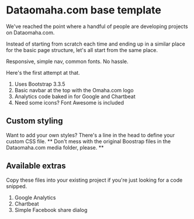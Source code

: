 Dataomaha.com base template
===========================
  
We've reached the point where a handful of people are developing projects on Dataomaha.com. 

Instead of starting from scratch each time and ending up in a similar place for the basic page structure, let's all start from the same place.

Responsive, simple nav, common fonts. No hassle.

Here's the first attempt at that.

<ol>
<li>Uses Bootstrap 3.3.5</li>
<li>Basic navbar at the top with the Omaha.com logo</li>
<li>Analytics code baked in for Google and Chartbeat</li>
<li>Need some icons? Font Awesome is included</li>
</ol>

Custom styling
---------------

Want to add your own styles? There's a line in the head to define your custom CSS file. ** Don't mess with the original Boostrap files in the Dataomaha.com media folder, please. **

Available extras
-----------------

Copy these files into your existing project if you're just looking for a code snipped.
<ol>
<li>Google Analytics</li>
<li>Chartbeat</li>
<li>Simple Facebook share dialog</li>
</ol>

